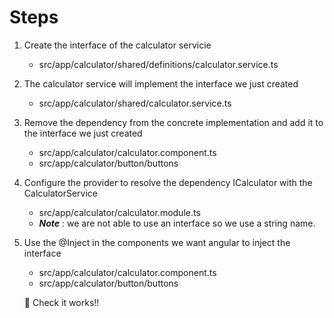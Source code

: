 # Steps 
1. Create the interface of the calculator servicie
    * src/app/calculator/shared/definitions/calculator.service.ts
2. The calculator service will implement the interface we just created
    * src/app/calculator/shared/calculator.service.ts
3. Remove the dependency from the concrete implementation and add it to the interface we just created
    * src/app/calculator/calculator.component.ts
    * src/app/calculator/button/buttons
4. Configure the provider to resolve the dependency ICalculator with the CalculatorService
    * src/app/calculator/calculator.module.ts
    * ***Note*** : we are not able to use an interface so we use a string name.
5. Use the @Inject in the components we want angular to inject the interface
    * src/app/calculator/calculator.component.ts
    * src/app/calculator/button/buttons

    :tada: Check it works!!

